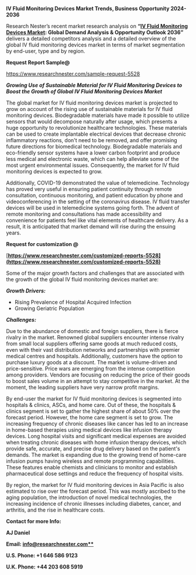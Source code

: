 ﻿**IV Fluid Monitoring Devices Market Trends, Business Opportunity 2024-2036**

Research Nester’s recent market research analysis on **“[IV Fluid Monitoring Devices Market](https://www.researchnester.com/reports/iv-fluid-monitoring-devices-market/5528): Global Demand Analysis & Opportunity Outlook 2036”** delivers a detailed competitors analysis and a detailed overview of the global IV fluid monitoring devices market in terms of market segmentation by end-user, type and by region. 

**Request Report Sample@** 

<https://www.researchnester.com/sample-request-5528> 

***Growing Use of Sustainable Material for IV Fluid Monitoring Devices to Boost the Growth of Global IV Fluid Monitoring Devices Market*** 

The global market for IV fluid monitoring devices market is projected to grow on account of the rising use of sustainable materials for IV fluid monitoring devices. Biodegradable materials have made it possible to utilize sensors that would decompose naturally after usage, which presents a huge opportunity to revolutionize healthcare technologies. These materials can be used to create implantable electrical devices that decrease chronic inflammatory reactions, don't need to be removed, and offer promising future directions for biomedical technology. Biodegradable materials and eco-friendly sensor systems have a lower carbon footprint and produce less medical and electronic waste, which can help alleviate some of the most urgent environmental issues. Consequently, the market for IV fluid monitoring devices is expected to grow. 

Additionally, COVID-19 demonstrated the value of telemedicine. Technology has proved very useful in ensuring patient continuity through remote consultation, continuous monitoring, and patient education by phone and videoconferencing in the setting of the coronavirus disease. IV fluid transfer devices will be used in telemedicine systems going forth. The advent of remote monitoring and consultations has made accessibility and convenience for patients feel like vital elements of healthcare delivery. As a result, it is anticipated that market demand will rise during the ensuing years. 

**Request for customization @**

[**https://www.researchnester.com/customized-reports-5528](https://www.researchnester.com/customized-reports-5528)** 

Some of the major growth factors and challenges that are associated with the growth of the global IV fluid monitoring devices market are:

***Growth Drivers:***

- Rising Prevalence of Hospital Acquired Infection 
- Growing Geriatric Population 

***Challenges:***

Due to the abundance of domestic and foreign suppliers, there is fierce rivalry in the market. Renowned global suppliers encounter intense rivalry from small local suppliers offering same goods at much reduced costs, even with their vast distribution networks and partnerships with premier medical centres and hospitals. Additionally, customers have the option to purchase luxury goods at a discount. The market is volume-driven and price-sensitive. Price wars are emerging from the intense competition among providers. Vendors are focusing on reducing the price of their goods to boost sales volume in an attempt to stay competitive in the market. At the moment, the leading suppliers have very narrow profit margins. 

By end-user the market for IV fluid monitoring devices is segmented into hospitals & clinics, ASCs, and home care. Out of these, the hospitals & clinics segment is set to gather the highest share of about 50% over the forecast period. However, the home care segment is set to grow. The increasing frequency of chronic diseases like cancer has led to an increase in home-based therapies using medical devices like infusion therapy devices. Long hospital visits and significant medical expenses are avoided when treating chronic diseases with home infusion therapy devices, which provide safe, accurate, and precise drug delivery based on the patient's demands. The market is expanding due to the growing trend of home-care infusion pumps having wireless and remote programming capabilities. These features enable chemists and clinicians to monitor and establish pharmaceutical dose settings and reduce the frequency of hospital visits. 

By region, the market for IV fluid monitoring devices in Asia Pacific is also estimated to rise over the forecast period. This was mostly ascribed to the aging population, the introduction of novel medical technologies, the increasing incidence of chronic illnesses including diabetes, cancer, and arthritis, and the rise in healthcare costs. 

**Contact for more Info:**

**AJ Daniel**

**Email: [info@researchnester.com**](mailto:info@researchnester.com)**

**U.S. Phone: +1 646 586 9123** 

**U.K. Phone: +44 203 608 5919**









